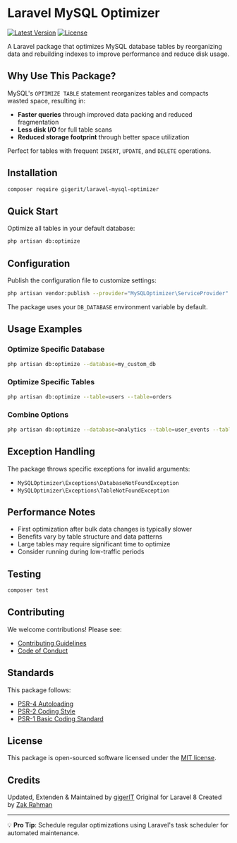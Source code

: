 # Laravel MySQL Optimizer

[![Latest Version](https://img.shields.io/packagist/v/gigerit/laravel-mysql-optimizer.svg)](https://packagist.org/packages/gigerit/laravel-mysql-optimizer)
[![License](https://img.shields.io/packagist/l/gigerit/laravel-mysql-optimizer.svg)](https://packagist.org/packages/gigerit/laravel-mysql-optimizer)

A Laravel package that optimizes MySQL database tables by reorganizing data and rebuilding indexes to improve performance and reduce disk usage.

## Why Use This Package?

MySQL's `OPTIMIZE TABLE` statement reorganizes tables and compacts wasted space, resulting in:

- **Faster queries** through improved data packing and reduced fragmentation
- **Less disk I/O** for full table scans
- **Reduced storage footprint** through better space utilization

Perfect for tables with frequent `INSERT`, `UPDATE`, and `DELETE` operations.

## Installation

```bash
composer require gigerit/laravel-mysql-optimizer
```

## Quick Start

Optimize all tables in your default database:

```bash
php artisan db:optimize
```

## Configuration

Publish the configuration file to customize settings:

```bash
php artisan vendor:publish --provider="MySQLOptimizer\ServiceProvider" --tag=config
```

The package uses your `DB_DATABASE` environment variable by default.

## Usage Examples

### Optimize Specific Database

```bash
php artisan db:optimize --database=my_custom_db
```

### Optimize Specific Tables

```bash
php artisan db:optimize --table=users --table=orders
```

### Combine Options

```bash
php artisan db:optimize --database=analytics --table=user_events --table=page_views
```

## Exception Handling

The package throws specific exceptions for invalid arguments:

- `MySQLOptimizer\Exceptions\DatabaseNotFoundException`
- `MySQLOptimizer\Exceptions\TableNotFoundException`

## Performance Notes

- First optimization after bulk data changes is typically slower
- Benefits vary by table structure and data patterns
- Large tables may require significant time to optimize
- Consider running during low-traffic periods

## Testing

```bash
composer test
```

## Contributing

We welcome contributions! Please see:

- [Contributing Guidelines](CONTRIBUTING.md)
- [Code of Conduct](CODE_OF_CONDUCT.md)

## Standards

This package follows:

- [PSR-4 Autoloading](https://www.php-fig.org/psr/psr-4/)
- [PSR-2 Coding Style](https://www.php-fig.org/psr/psr-2/)
- [PSR-1 Basic Coding Standard](https://www.php-fig.org/psr/psr-1/)

## License

This package is open-sourced software licensed under the [MIT license](LICENSE).

## Credits

Updated, Extenden & Maintained by [gigerIT](https://github.com/gigerIT)
Original for Laravel 8 Created by [Zak Rahman](https://github.com/zakriyarahman)

---

💡 **Pro Tip**: Schedule regular optimizations using Laravel's task scheduler for automated maintenance.
